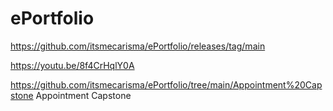 # ePortfolio

https://github.com/itsmecarisma/ePortfolio/releases/tag/main

https://youtu.be/8f4CrHqlY0A

https://github.com/itsmecarisma/ePortfolio/tree/main/Appointment%20Capstone
Appointment Capstone
